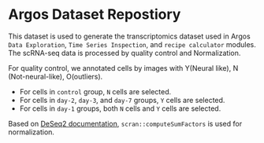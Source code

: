 # Argos Dataset Repostiory

This dataset is used to generate the transcriptomics dataset used in Argos `Data Exploration`, `Time Series Inspection`, and `recipe calculator` modules. The scRNA-seq data is processed by quality control and Normalization.

For quality control, we annotated cells by images with Y(Neural like), N (Not-neural-like), O(outliers).

- For cells in `control` group, `N` cells are selected.
- For cells in `day-2`, `day-3`, and `day-7` groups, `Y` cells are selected.
- For cells in `day-1` groups, both `N` cells and `Y` cells are selected.

Based on [DeSeq2 documentation](http://bioconductor.org/packages/devel/bioc/vignettes/DESeq2/inst/doc/DESeq2.html#recommendations-for-single-cell-analysis), `scran::computeSumFactors` is used for normalization.
